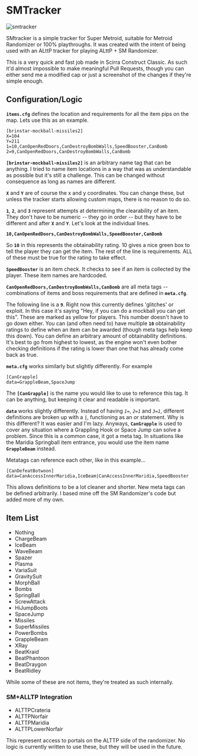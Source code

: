 # SMTracker

![smtracker](https://user-images.githubusercontent.com/7599538/40709532-4adf9628-63c4-11e8-93f2-68eb60d8d589.png)

SMtracker is a simple tracker for Super Metroid, suitable for Metroid Randomizer or 100% playthroughs. It was created with the intent of being used with an ALttP tracker for playing ALttP + SM Randomizer.

This is a very quick and fast job made in Scirra Construct Classic. As such it'd almost impossible to make meaningful Pull Requests, though you can either send me a modified cap or just a screenshot of the changes if they're simple enough.

## Configuration/Logic

**`items.cfg`** defines the location and requirements for all the item pips on the map. Lets use this as an example.

```
[brinstar-mockball-missiles2]
X=104
Y=211
1=10,CanOpenRedDoors,CanDestroyBombWalls,SpeedBooster,CanBomb
2=9,CanOpenRedDoors,CanDestroyBombWalls,CanBomb
```

**`[brinstar-mockball-missiles2]`** is an arbitrary name tag that can be anything. I tried to name item locations in a way that was as understandable as possible but it's still a challenge. This can be changed without consequence as long as names are different.

**`X`** and **`Y`** are of course the x and y coordinates. You can change these, but unless the tracker starts allowing custom maps, there is no reason to do so.

**`1`**, **`2`**, and **`3`** represent attempts at determining the clearability of an item. They don't have to be numeric -- they go in order --  but they have to be different and after **`X`** and **`Y`**. Let's look at the individual lines.

**`10,CanOpenRedDoors,CanDestroyBombWalls,SpeedBooster,CanBomb`**

So **`10`** in this represents the obtainability rating. 10 gives a nice green box to tell the player they can get the item. The rest of the line is requirements. ALL of these must be true for the rating to take effect. 

**`SpeedBooster`** is an item check. It checks to see if an item is collected by the player. These item names are hardcoded.

**`CanOpenRedDoors,CanDestroyBombWalls,CanBomb`** are all meta tags -- combinations of items and boss requirements that are defined in **`meta.cfg`**.

The following line is a **`9`**. Right now this currently defines 'glitches' or exploit. In this case it's saying "Hey, if you can do a mockball you can get this". These are marked as yellow for players. This number doesn't have to go down either. You can (and often need to) have multiple **`10`** obtainability ratings to define when an item can be awarded (though meta tags help keep this down). You can define an arbitrary amount of obtainability definitions. It's best to go from highest to lowest, as the engine won't even bother checking definitions if the rating is lower than one that has already come back as true.

**`meta.cfg`** works similarly but slightly differently. For example

```
[CanGrapple]
data=GrappleBeam,SpaceJump
```

The **`[CanGrapple]`** is the name you would like to use to reference this tag. It can be anything, but keeping it clear and readable is important.

**`data`** works slightly differently. Instead of having *`1=`*, *`2=1`* and *`3=1`*, different definitions are broken up with a **`|`**, functioning as an *or* statement. Why is this different? It was easier and I'm lazy. Anyways, **`CanGrapple`** is used to cover any situation where a Grappling Hook or Space Jump can solve a problem. Since this is a common case, it got a meta tag. In situations like the Maridia Springball item entrance, you would use the item name **`GrappleBeam`** instead.

Metatags can reference each other, like in this example...

```
[CanDefeatBotwoon]
data=CanAccessInnerMaridia,IceBeam|CanAccessInnerMaridia,SpeedBooster
```

This allows definitions to be a lot cleaner and shorter. New meta tags can be defined arbitrarily. I based mine off the SM Randomizer's code but added more of my own.


## Item List

* Nothing
* ChargeBeam
* IceBeam
* WaveBeam
* Spazer
* Plasma
* VariaSuit
* GravitySuit
* MorphBall
* Bombs
* SpringBall
* ScrewAttack
* HiJumpBoots
* SpaceJump
* Missiles
* SuperMissiles
* PowerBombs
* GrappleBeam
* XRay
* BeatKraid
* BeatPhantoon
* BeatDraygon
* BeatRidley

While some of these are not items, they're treated as such internally.

### SM+ALLTP Integration 

* ALTTPCrateria
* ALTTPNorfair
* ALTTPMaridia
* ALTTPLowerNorfair

This represent access to portals on the ALTTP side of the randomizer. No logic is currently written to use these, but they will be used in the future.
